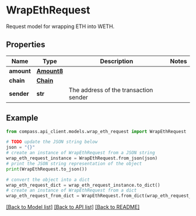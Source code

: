 # WrapEthRequest

Request model for wrapping ETH into WETH.

## Properties

Name | Type | Description | Notes
------------ | ------------- | ------------- | -------------
**amount** | [**Amount8**](Amount8.md) |  | 
**chain** | [**Chain**](Chain.md) |  | 
**sender** | **str** | The address of the transaction sender | 

## Example

```python
from compass.api_client.models.wrap_eth_request import WrapEthRequest

# TODO update the JSON string below
json = "{}"
# create an instance of WrapEthRequest from a JSON string
wrap_eth_request_instance = WrapEthRequest.from_json(json)
# print the JSON string representation of the object
print(WrapEthRequest.to_json())

# convert the object into a dict
wrap_eth_request_dict = wrap_eth_request_instance.to_dict()
# create an instance of WrapEthRequest from a dict
wrap_eth_request_from_dict = WrapEthRequest.from_dict(wrap_eth_request_dict)
```
[[Back to Model list]](../README.md#documentation-for-models) [[Back to API list]](../README.md#documentation-for-api-endpoints) [[Back to README]](../README.md)


